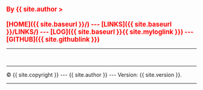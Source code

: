 <span style="color:red; font-weight:bold; font-size:larger;">By {{ site.author >
<br><br>
[HOME]({{ site.baseurl }}/) ---
[LINKS]({{ site.baseurl }}/LINKS/) ---
[LOG]({{ site.baseurl }}{{ site.myloglink }}) ---
[GITHUB]({{ site.githublink }})
<br>
<hr>

<br>
<hr>
&copy; {{ site.copyright }} --- {{ site.author }} --- Version: {{ site.version }}.
<hr>
<br>
